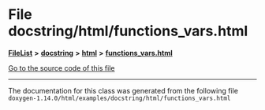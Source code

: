 

# File docstring/html/functions\_vars.html



[**FileList**](files.md) **>** [**docstring**](dir_f54b3f89d2a276b23290ebd19e4625d6.md) **>** [**html**](dir_9a46af881e597caebb0f0e50a21edf6b.md) **>** [**functions\_vars.html**](docstring_2html_2functions__vars_8html.md)

[Go to the source code of this file](docstring_2html_2functions__vars_8html_source.md)





































































------------------------------
The documentation for this class was generated from the following file `doxygen-1.14.0/html/examples/docstring/html/functions_vars.html`

